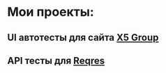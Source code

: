 # Мои проекты: 

## UI автотесты для сайта <a target="_blank" href="https://github.com/tersept/X5Group-e2e-tests">X5 Group</a>

## API тесты для  <a target="_blank" href="https://github.com/tersept/homework17_apiTests.git">Reqres</a>

